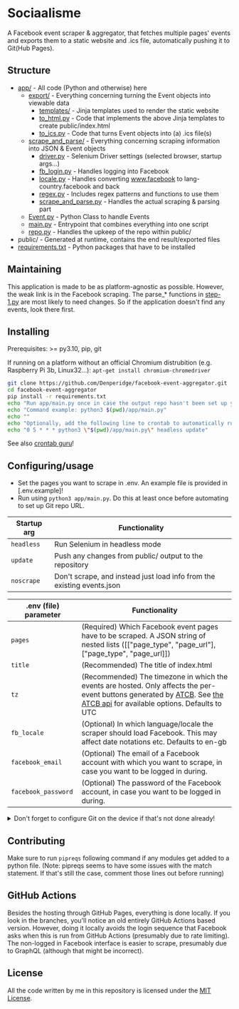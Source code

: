 # Sociaalisme

A Facebook event scraper & aggregator, that fetches multiple pages' events and exports them to a static website and .ics file, automatically pushing it to Git(Hub Pages).

## Structure
- [app/](blob/main/app/) - All code (Python and otherwise) here
    - [export/](blob/main/app/scrape_and_parse/) - Everything concerning turning the Event objects into viewable data
        - [templates/](blob/main/app/export/templates/) - Jinja templates used to render the static website
        - [to_html.py](blob/main/app/export/to_html.py) - Code that implements the above Jinja templates to create public/index.html
        - [to_ics.py](blob/main/app/export/to_ics.py) - Code that turns Event objects into (a) .ics file(s)
    - [scrape_and_parse/](blob/main/app/scrape_and_parse/) - Everything concerning scraping information into JSON & Event objects
        - [driver.py](blob/main/app/scrape_and_parse/driver.py) - Selenium Driver settings (selected browser, startup args...)
        - [fb_login.py](blob/main/app/scrape_and_parse/fb_login.py) - Handles logging into Facebook
        - [locale.py](blob/main/app/scrape_and_parse/locale.py) - Handles converting www.facebook to lang-country.facebook and back
        - [regex.py](blob/main/app/scrape_and_parse/locale.py) - Includes regex patterns and functions to use them
        - [scrape_and_parse.py](blob/main/app/scrape_and_parse/locale.py) - Handles the actual scraping & parsing part
    - [Event.py](blob/main/app/Event.py) - Python Class to handle Events
    - [main.py](blob/main/app/main.py) - Entrypoint that combines everything into one script
    - [repo.py](blob/main/app/repo.py) - Handles the upkeep of the repo within public/
- public/ - Generated at runtime, contains the end result/exported files
- [requirements.txt](blob/main/requirements.txt) - Python packages that have to be installed

## Maintaining
This application is made to be as platform-agnostic as possible. However, the weak link is in the Facebook scraping. The parse_* functions in [step-1.py](app/step-1.py) are most likely to need changes. So if the application doesn't find any events, look there first.


## Installing
Prerequisites: >= py3.10, pip, git

If running on a platform without an official Chromium distrubition (e.g. Raspberry Pi 3b, Linux32...): `apt-get install chromium-chromedriver`

```bash
git clone https://github.com/Denperidge/facebook-event-aggregator.git
cd facebook-event-aggregator
pip install -r requirements.txt
echo "Run app/main.py once in case the output repo hasn't been set up yet"
echo "Command example: python3 $(pwd)/app/main.py"
echo ""
echo "Optionally, add the following line to crontab to automatically run every 24 hours (can be modified ofcourse): "
echo "0 5 * * * python3 \"$(pwd)/app/main.py\" headless update"
```
See also [crontab guru](https://crontab.guru/)!

## Configuring/usage
- Set the pages you want to scrape in .env. An example file is provided in [.env.example]!
- Run using `python3 app/main.py`. Do this at least once before automating to set up Git repo URL.

|  Startup arg   | Functionality |
| -------------- | ------------- |
| `headless` | Run Selenium in headless mode | 
| `update` | Push any changes from public/ output to the repository |
| `noscrape` | Don't scrape, and instead just load info from the existing events.json |



| .env (file) parameter | Functionality |
| --------------------- | -------------- |
| `pages`               | (Required) Which Facebook event pages have to be scraped. A JSON string of nested lists ([["page_type", "page_url"], ["page_type", "page_url]]) |
| `title` | (Recommended) The title of index.html |
| `tz` | (Recommended) The timezone in which the events are hosted. Only affects the per-event buttons generated by [ATCB](https://github.com/add2cal/add-to-calendar-button). See [the ATCB api](https://tz.add-to-calendar-technology.com/api/zones.json) for available options. Defaults to UTC |
| `fb_locale` | (Optional) In which language/locale the scraper should load Facebook. This may affect date notations etc. Defaults to en-gb |
| `facebook_email`     | (Optional) The email of a Facebook account with which you want to scrape, in case you want to be logged in during. | 
| `facebook_password` | (Optional) The password of the Facebook account, in case you want to be logged in during. |

<details>
    <summary>Don't forget to configure Git on the device if that's not done already!</summary>
    ```bash
    git config --global user.email "you@example.com"
    git config --global user.name "Your Name"
    ``` 
</details>


## Contributing

Make sure to run `pipreqs` following command if any modules get added to a python file.
(Note: pipreqs seems to have some issues with the match statement. If that's still the case, comment those lines out before running)

## GitHub Actions
Besides the hosting through GitHub Pages, everything is done locally. If you look in the branches, you'll notice an old entirely GitHub Actions based version. However, doing it locally  avoids the login sequence that Facebook asks when this is run from GitHub Actions (presumably due to rate limiting). The non-logged in Facebook interface is easier to scrape, presumably due to GraphQL (although that might be incorrect).

## License
All the code written by me in this repository is licensed under the [MIT License](LICENSE).